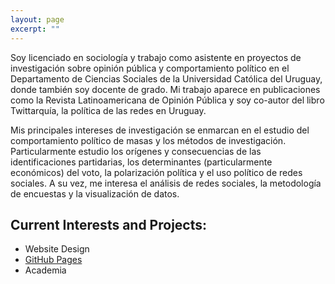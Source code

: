 ```yaml
---
layout: page
excerpt: ""
---
```


Soy licenciado en sociología y trabajo como asistente en proyectos de investigación sobre opinión pública y comportamiento político en el Departamento de Ciencias Sociales de la Universidad Católica del Uruguay, donde también soy docente de grado. Mi trabajo aparece en publicaciones como la Revista Latinoamericana de Opinión Pública y soy co-autor del libro Twittarquía, la política de las redes en Uruguay.

  Mis principales intereses de investigación se enmarcan en el estudio del comportamiento político de masas y los métodos de investigación. Particularmente estudio los orígenes y consecuencias de las identificaciones partidarias, los determinantes (particularmente económicos) del voto, la polarización política y el uso político de redes sociales. A su vez, me interesa el análisis de redes sociales, la metodología de encuestas y la visualización de datos.

## Current Interests and Projects:

- Website Design
- [GitHub Pages](http://laderast.github.io)
- Academia

